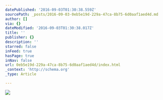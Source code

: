 ```yaml
---
datePublished: '2016-09-03T01:30:38.559Z'
sourcePath: _posts/2016-09-03-0eb5e19d-229a-47ca-8b75-6d0aaf1aed4d.md
author: []
via: {}
dateModified: '2016-09-03T01:30:38.017Z'
title: ''
publisher: {}
description: ''
starred: false
inFeed: true
hasPage: true
inNav: false
url: 0eb5e19d-229a-47ca-8b75-6d0aaf1aed4d/index.html
_context: 'http://schema.org'
_type: Article

---
```

![](https://the-grid-user-content.s3-us-west-2.amazonaws.com/2c7e4401-6e8e-45db-8d6f-38fefe37bd61.jpg)